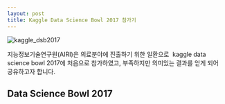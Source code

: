 ```yaml
---
layout: post
title: Kaggle Data Science Bowl 2017 참가기
---
```


![kaggle_dsb2017](https://github.com/kh22l22/kh22l22.github.io/blob/master/images/front_page.png)

지능정보기술연구원(AIRI)은 의료분야에 진출하기 위한 일환으로  kaggle data science bowl 2017에 처음으로 참가하였고, 부족하지만 의미있는 결과를 얻게 되어 공유하고자 합니다.

## Data Science Bowl 2017

